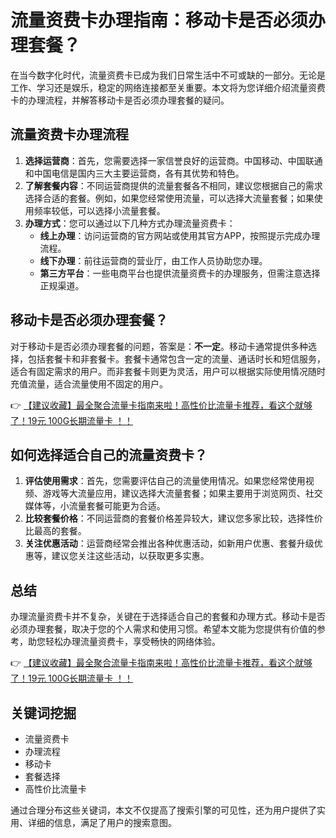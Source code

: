 # 流量资费卡办理指南：移动卡是否必须办理套餐？

在当今数字化时代，流量资费卡已成为我们日常生活中不可或缺的一部分。无论是工作、学习还是娱乐，稳定的网络连接都至关重要。本文将为您详细介绍流量资费卡的办理流程，并解答移动卡是否必须办理套餐的疑问。

## 流量资费卡办理流程

1. **选择运营商**：首先，您需要选择一家信誉良好的运营商。中国移动、中国联通和中国电信是国内三大主要运营商，各有其优势和特色。
2. **了解套餐内容**：不同运营商提供的流量套餐各不相同，建议您根据自己的需求选择合适的套餐。例如，如果您经常使用流量，可以选择大流量套餐；如果使用频率较低，可以选择小流量套餐。
3. **办理方式**：您可以通过以下几种方式办理流量资费卡：
   - **线上办理**：访问运营商的官方网站或使用其官方APP，按照提示完成办理流程。
   - **线下办理**：前往运营商的营业厅，由工作人员协助您办理。
   - **第三方平台**：一些电商平台也提供流量资费卡的办理服务，但需注意选择正规渠道。

## 移动卡是否必须办理套餐？

对于移动卡是否必须办理套餐的问题，答案是：**不一定**。移动卡通常提供多种选择，包括套餐卡和非套餐卡。套餐卡通常包含一定的流量、通话时长和短信服务，适合有固定需求的用户。而非套餐卡则更为灵活，用户可以根据实际使用情况随时充值流量，适合流量使用不固定的用户。

👉 [【建议收藏】最全聚合流量卡指南来啦！高性价比流量卡推荐，看这个就够了！19元 100G长期流量卡 ！！](https://bit.ly/Liuliangka)

## 如何选择适合自己的流量资费卡？

1. **评估使用需求**：首先，您需要评估自己的流量使用情况。如果您经常使用视频、游戏等大流量应用，建议选择大流量套餐；如果主要用于浏览网页、社交媒体等，小流量套餐可能更为合适。
2. **比较套餐价格**：不同运营商的套餐价格差异较大，建议您多家比较，选择性价比最高的套餐。
3. **关注优惠活动**：运营商经常会推出各种优惠活动，如新用户优惠、套餐升级优惠等，建议您关注这些活动，以获取更多实惠。

## 总结

办理流量资费卡并不复杂，关键在于选择适合自己的套餐和办理方式。移动卡是否必须办理套餐，取决于您的个人需求和使用习惯。希望本文能为您提供有价值的参考，助您轻松办理流量资费卡，享受畅快的网络体验。

👉 [【建议收藏】最全聚合流量卡指南来啦！高性价比流量卡推荐，看这个就够了！19元 100G长期流量卡 ！！](https://bit.ly/Liuliangka)

## 关键词挖掘

- 流量资费卡
- 办理流程
- 移动卡
- 套餐选择
- 高性价比流量卡

通过合理分布这些关键词，本文不仅提高了搜索引擎的可见性，还为用户提供了实用、详细的信息，满足了用户的搜索意图。